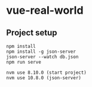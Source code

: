 # vue-real-world

## Project setup
```
npm install
npm install -g json-server
json-server --watch db.json
npm run serve

nvm use 8.10.0 (start project)
nvm use 10.8.0 (json-server)

```


